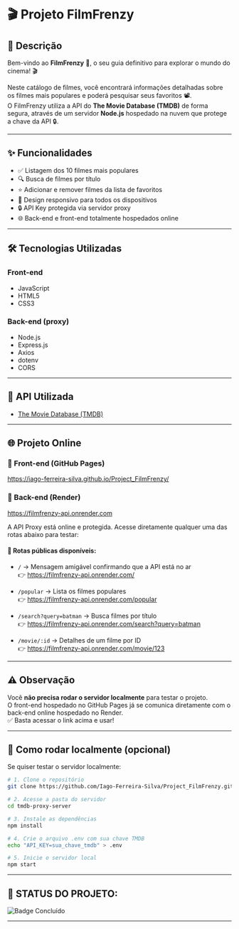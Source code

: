 # 🎬 Projeto FilmFrenzy

## 📖 Descrição

Bem-vindo ao **FilmFrenzy** 🤩, o seu guia definitivo para explorar o mundo do cinema! 🎬

Neste catálogo de filmes, você encontrará informações detalhadas sobre os filmes mais populares e poderá pesquisar seus favoritos 📽.  
O FilmFrenzy utiliza a API do **The Movie Database (TMDB)** de forma segura, através de um servidor **Node.js** hospedado na nuvem que protege a chave da API 🔒.

---

## ✨ Funcionalidades

- ✅ Listagem dos 10 filmes mais populares
- 🔍 Busca de filmes por título
- ⭐ Adicionar e remover filmes da lista de favoritos
- 📱 Design responsivo para todos os dispositivos
- 🔒 API Key protegida via servidor proxy
- 🌐 Back-end e front-end totalmente hospedados online

---

## 🛠 Tecnologias Utilizadas

### Front-end
- JavaScript
- HTML5
- CSS3

### Back-end (proxy)
- Node.js
- Express.js
- Axios
- dotenv
- CORS

---

## 🎥 API Utilizada

- [The Movie Database (TMDB)](https://www.themoviedb.org/documentation/api)

---

## 🌐 Projeto Online

### 🔗 Front-end (GitHub Pages)
https://iago-ferreira-silva.github.io/Project_FilmFrenzy/

### 🔗 Back-end (Render)
https://filmfrenzy-api.onrender.com

A API Proxy está online e protegida. Acesse diretamente qualquer uma das rotas abaixo para testar:

#### 🔁 Rotas públicas disponíveis:

- `/` → Mensagem amigável confirmando que a API está no ar  
  👉 https://filmfrenzy-api.onrender.com/

- `/popular` → Lista os filmes populares  
  👉 https://filmfrenzy-api.onrender.com/popular

- `/search?query=batman` → Busca filmes por título  
  👉 https://filmfrenzy-api.onrender.com/search?query=batman

- `/movie/:id` → Detalhes de um filme por ID  
  👉 https://filmfrenzy-api.onrender.com/movie/123

---

## ⚠️ Observação

Você **não precisa rodar o servidor localmente** para testar o projeto.  
O front-end hospedado no GitHub Pages já se comunica diretamente com o back-end online hospedado no Render.  
✅ Basta acessar o link acima e usar!

---

## 🧪 Como rodar localmente (opcional)

Se quiser testar o servidor localmente:

```bash
# 1. Clone o repositório
git clone https://github.com/Iago-Ferreira-Silva/Project_FilmFrenzy.git

# 2. Acesse a pasta do servidor
cd tmdb-proxy-server

# 3. Instale as dependências
npm install

# 4. Crie o arquivo .env com sua chave TMDB
echo "API_KEY=sua_chave_tmdb" > .env

# 5. Inicie o servidor local
npm start
```
***

## 📌 STATUS DO PROJETO:
![Badge Concluído](https://img.shields.io/static/v1?label=STATUS&message=CONCLU%C3%8DDO&color=brightgreen&style=for-the-badge)

***
